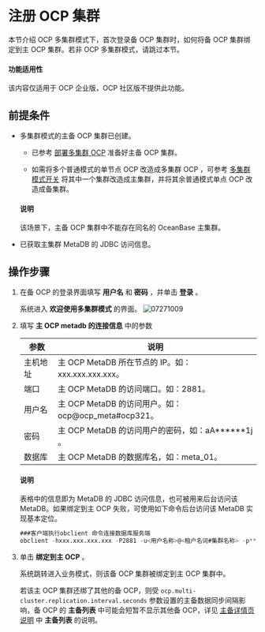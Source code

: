 注册 OCP 集群
==============================

本节介绍 OCP 多集群模式下，首次登录备 OCP 集群时，如何将备 OCP 集群绑定到主 OCP 集群。若非 OCP 多集群模式，请跳过本节。

<main id="notice" type='notice'>
<h4>功能适用性</h4>
<p>该内容仅适用于 OCP 企业版，OCP 社区版不提供此功能。</p>

前提条件
-------------------------

* 多集群模式的主备 OCP 集群已创建。

  * 已参考 [部署多集群 OCP](../../300.deployment-guide/100.deployment-overview/200.multi-node-deplpyment-overview.md) 准备好主备 OCP 集群。

  * 如需将多个普通模式的单节点 OCP 改造成多集群 OCP ，可参考 [多集群模式开关](../300.ocp-multi-cluster-mode/900.multi-cluster-mode-switch.md) 将其中一个集群改造成主集群，并将其余普通模式单点 OCP 改造成备集群。

   <main id="notice" type='explain'>
    <h4>说明</h4>
    <p>该场景下，主备 OCP 集群中不能存在同名的 OceanBase 主集群。</p>
   </main>

* 已获取主集群 MetaDB 的 JDBC 访问信息。

操作步骤
-------------------------

1. 在备 OCP 的登录界面填写 **用户名** 和 **密码** ，并单击 **登录** 。

   系统进入 **欢迎使用多集群模式** 的界面。
   ![07271009](https://help-static-aliyun-doc.aliyuncs.com/assets/img/zh-CN/8712537261/p298450.png)

2. 填写 **主 OCP metadb 的连接信息** 中的参数

   |  参数  |                     说明                     |
   |------|--------------------------------------------|
   | 主机地址 | 主 OCP MetaDB 所在节点的 IP。如：xxx.xxx.xxx.xxx。       |
   | 端口   | 主 OCP MetaDB 的访问端口。如：2881。                 |
   | 用户名  | 主 OCP MetaDB 的访问用户。如：ocp@ocp_meta#ocp321。  |
   | 密码   | 主 OCP MetaDB 的访问用户的密码，如：aA\*\*\*\*\*\*1j 。 |
   | 数据库  | 主 OCP MetaDB 的数据库名，如：meta_01。              |

    <main id="notice" type='explain'>
    <h4>说明</h4>
    <p>表格中的信息即为 MetaDB 的 JDBC 访问信息，也可被用来后台访问该 MetaDB。如果绑定到主 OCP 失败，可使用如下命令后台访问该 MetaDB 实现基本定位。</p>
    </main>

    ```sql
    ###客户端执行obclient 命令连接数据库服务端
    obclient -hxxx.xxx.xxx.xxx -P2881 -u<用户名称>@<租户名词#集群名称> -p****** -Dmeta_01
    ```

3. 单击 **绑定到主 OCP** 。

   系统跳转进入业务模式，则该备 OCP 集群被绑定到主 OCP 集群中。

   若该主 OCP 集群还绑了其他的备 OCP，则受 `ocp.multi-cluster.replication.interval.seconds` 参数设置的主备数据同步间隔影响，备 OCP 的 **主备列表** 中可能会短暂不显示其他备 OCP，详见 [主备详情页说明](../300.ocp-multi-cluster-mode/300.overview-of-multiple-clusters.md) 中 **主备列表** 的说明。
